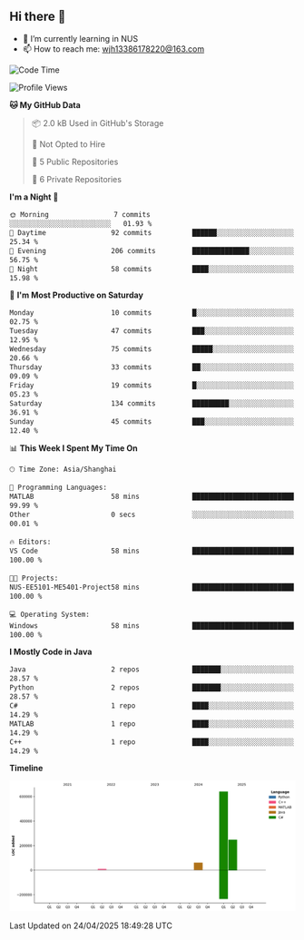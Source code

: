## Hi there 👋

- 🌱 I’m currently learning in NUS
- 📫 How to reach me: wjh13386178220@163.com


<!--START_SECTION:waka-->
![Code Time](http://img.shields.io/badge/Code%20Time-312%20hrs%2023%20mins-blue)

![Profile Views](http://img.shields.io/badge/Profile%20Views-0-blue)

**🐱 My GitHub Data** 

> 📦 2.0 kB Used in GitHub's Storage 
 > 
> 🚫 Not Opted to Hire
 > 
> 📜 5 Public Repositories 
 > 
> 🔑 6 Private Repositories 
 > 
**I'm a Night 🦉** 

```text
🌞 Morning                7 commits           ░░░░░░░░░░░░░░░░░░░░░░░░░   01.93 % 
🌆 Daytime                92 commits          ██████░░░░░░░░░░░░░░░░░░░   25.34 % 
🌃 Evening                206 commits         ██████████████░░░░░░░░░░░   56.75 % 
🌙 Night                  58 commits          ████░░░░░░░░░░░░░░░░░░░░░   15.98 % 
```
📅 **I'm Most Productive on Saturday** 

```text
Monday                   10 commits          █░░░░░░░░░░░░░░░░░░░░░░░░   02.75 % 
Tuesday                  47 commits          ███░░░░░░░░░░░░░░░░░░░░░░   12.95 % 
Wednesday                75 commits          █████░░░░░░░░░░░░░░░░░░░░   20.66 % 
Thursday                 33 commits          ██░░░░░░░░░░░░░░░░░░░░░░░   09.09 % 
Friday                   19 commits          █░░░░░░░░░░░░░░░░░░░░░░░░   05.23 % 
Saturday                 134 commits         █████████░░░░░░░░░░░░░░░░   36.91 % 
Sunday                   45 commits          ███░░░░░░░░░░░░░░░░░░░░░░   12.40 % 
```


📊 **This Week I Spent My Time On** 

```text
🕑︎ Time Zone: Asia/Shanghai

💬 Programming Languages: 
MATLAB                   58 mins             █████████████████████████   99.99 % 
Other                    0 secs              ░░░░░░░░░░░░░░░░░░░░░░░░░   00.01 % 

🔥 Editors: 
VS Code                  58 mins             █████████████████████████   100.00 % 

🐱‍💻 Projects: 
NUS-EE5101-ME5401-Project58 mins             █████████████████████████   100.00 % 

💻 Operating System: 
Windows                  58 mins             █████████████████████████   100.00 % 
```

**I Mostly Code in Java** 

```text
Java                     2 repos             ███████░░░░░░░░░░░░░░░░░░   28.57 % 
Python                   2 repos             ███████░░░░░░░░░░░░░░░░░░   28.57 % 
C#                       1 repo              ████░░░░░░░░░░░░░░░░░░░░░   14.29 % 
MATLAB                   1 repo              ████░░░░░░░░░░░░░░░░░░░░░   14.29 % 
C++                      1 repo              ████░░░░░░░░░░░░░░░░░░░░░   14.29 % 
```



**Timeline**

![Lines of Code chart](https://raw.githubusercontent.com/wuhu-wang/wuhu-wang/main/assets/bar_graph.png)


 Last Updated on 24/04/2025 18:49:28 UTC
<!--END_SECTION:waka-->
